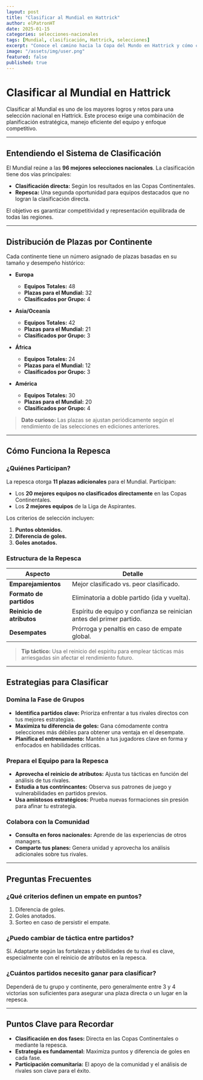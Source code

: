 ```yaml
---
layout: post
title: "Clasificar al Mundial en Hattrick"
author: elPatronHT
date: 2025-01-15
categories: selecciones-nacionales
tags: [Mundial, clasificación, Hattrick, selecciones]
excerpt: "Conoce el camino hacia la Copa del Mundo en Hattrick y cómo clasificar con éxito."
image: "/assets/img/user.png"
featured: false
published: true
---
```


# Clasificar al Mundial en Hattrick

Clasificar al Mundial es uno de los mayores logros y retos para una selección nacional en Hattrick. Este proceso exige una combinación de planificación estratégica, manejo eficiente del equipo y enfoque competitivo.

---

## Entendiendo el Sistema de Clasificación

El Mundial reúne a las **96 mejores selecciones nacionales**. La clasificación tiene dos vías principales:

- **Clasificación directa:** Según los resultados en las Copas Continentales.
- **Repesca:** Una segunda oportunidad para equipos destacados que no logran la clasificación directa.

El objetivo es garantizar competitividad y representación equilibrada de todas las regiones.

---

## Distribución de Plazas por Continente

Cada continente tiene un número asignado de plazas basadas en su tamaño y desempeño histórico:

- **Europa**
  - **Equipos Totales:** 48
  - **Plazas para el Mundial:** 32
  - **Clasificados por Grupo:** 4

- **Asia/Oceanía**
  - **Equipos Totales:** 42
  - **Plazas para el Mundial:** 21
  - **Clasificados por Grupo:** 3

- **África**
  - **Equipos Totales:** 24
  - **Plazas para el Mundial:** 12
  - **Clasificados por Grupo:** 3

- **América**
  - **Equipos Totales:** 30
  - **Plazas para el Mundial:** 20
  - **Clasificados por Grupo:** 4

> **Dato curioso:** Las plazas se ajustan periódicamente según el rendimiento de las selecciones en ediciones anteriores.

---

## Cómo Funciona la Repesca

### ¿Quiénes Participan?

La repesca otorga **11 plazas adicionales** para el Mundial. Participan:

- Los **20 mejores equipos no clasificados directamente** en las Copas Continentales.
- Los **2 mejores equipos** de la Liga de Aspirantes.

Los criterios de selección incluyen:

1. **Puntos obtenidos.**
2. **Diferencia de goles.**
3. **Goles anotados.**

### Estructura de la Repesca

| **Aspecto**               | **Detalle**                                                           |
| ------------------------- | --------------------------------------------------------------------- |
| **Emparejamientos**       | Mejor clasificado vs. peor clasificado.                               |
| **Formato de partidos**   | Eliminatoria a doble partido (ida y vuelta).                          |
| **Reinicio de atributos** | Espíritu de equipo y confianza se reinician antes del primer partido. |
| **Desempates**            | Prórroga y penaltis en caso de empate global.                         |

> **Tip táctico:** Usa el reinicio del espíritu para emplear tácticas más arriesgadas sin afectar el rendimiento futuro.

---

## Estrategias para Clasificar

### Domina la Fase de Grupos

- **Identifica partidos clave:** Prioriza enfrentar a tus rivales directos con tus mejores estrategias.
- **Maximiza tu diferencia de goles:** Gana cómodamente contra selecciones más débiles para obtener una ventaja en el desempate.
- **Planifica el entrenamiento:** Mantén a tus jugadores clave en forma y enfocados en habilidades críticas.

### Prepara el Equipo para la Repesca

- **Aprovecha el reinicio de atributos:** Ajusta tus tácticas en función del análisis de tus rivales.
- **Estudia a tus contrincantes:** Observa sus patrones de juego y vulnerabilidades en partidos previos.
- **Usa amistosos estratégicos:** Prueba nuevas formaciones sin presión para afinar tu estrategia.

### Colabora con la Comunidad

- **Consulta en foros nacionales:** Aprende de las experiencias de otros managers.
- **Comparte tus planes:** Genera unidad y aprovecha los análisis adicionales sobre tus rivales.

---

## Preguntas Frecuentes

### ¿Qué criterios definen un empate en puntos?

1. Diferencia de goles.
2. Goles anotados.
3. Sorteo en caso de persistir el empate.

### ¿Puedo cambiar de táctica entre partidos?

Sí. Adaptarte según las fortalezas y debilidades de tu rival es clave, especialmente con el reinicio de atributos en la repesca.

### ¿Cuántos partidos necesito ganar para clasificar?

Dependerá de tu grupo y continente, pero generalmente entre 3 y 4 victorias son suficientes para asegurar una plaza directa o un lugar en la repesca.

---

## Puntos Clave para Recordar

- **Clasificación en dos fases:** Directa en las Copas Continentales o mediante la repesca.
- **Estrategia es fundamental:** Maximiza puntos y diferencia de goles en cada fase.
- **Participación comunitaria:** El apoyo de la comunidad y el análisis de rivales son clave para el éxito.
